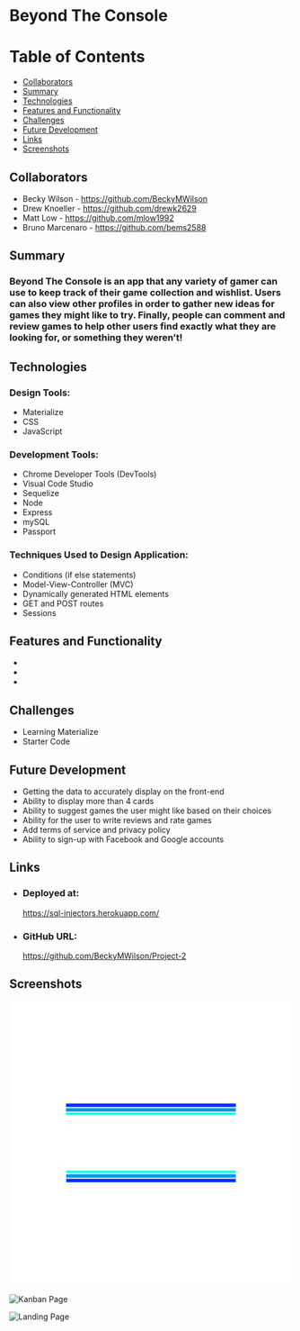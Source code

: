 # <b>Beyond The Console</b>

<h1><b>Table of Contents</b></h1>
<ul>
    <li>
     <a href="#Collaborators">Collaborators</a>
    </li>
    <li>
     <a href="#Summary">Summary</a>
    </li>
    <li>
     <a href="#technologies">Technologies</a>
    </li>
    <li>
     <a href="#features-and-functionality">Features and Functionality</a>
    </li>
    <li>
     <a href="#challenges">Challenges</a>
    </li>
    <li>
     <a href="#futre-development">Future Development</a>
    </li>
    <li>
     <a href="#links">Links</a>
    </li>
    <li>
     <a href="#screenshots">Screenshots</a>
    </li>
</ul>

## <h2><b>Collaborators</b></h2>
- Becky Wilson - https://github.com/BeckyMWilson
- Drew Knoeller - https://github.com/drewk2629
- Matt Low - https://github.com/mlow1992
- Bruno Marcenaro - https://github.com/bems2588

### <h2><b>Summary</b></h2>
<h3>Beyond The Console is an app that any variety of gamer can use to keep track of their game collection and wishlist. Users can also view other profiles in order to gather new ideas for games they might like to try. Finally, people can comment and review games to help other users find exactly what they are looking for, or something they weren’t!</h3>

### <h2><b>Technologies</b></h2>
<h3>Design Tools:</h3>
 <ul>
   <li>
    Materialize
   </li>
   <li>
    CSS
   </li>
   <li>
    JavaScript
</ul>

<h3>Development Tools:</h3>
 <ul>
   <li>
    Chrome Developer Tools (DevTools)
   </li>
   <li>
    Visual Code Studio
   </li>
   <li>
    Sequelize
   </li>
   <li>
    Node
   </li>
   <li>
    Express
   </li>
   <li>
    mySQL
   </li>
   <li>
    Passport
   </li>
 </ul>

<!-- TODO: Add techniques used to design application -->
<h3>Techniques Used to Design Application:</h3>
 <ul>
   <li>
    Conditions (if else statements)
   </li>
   <li>    
     Model-View-Controller (MVC)
   </li>
   <li>
    Dynamically generated HTML elements
   </li>
   <li>  
    GET and POST routes
   </li>
   <li>
    Sessions
   </li>
 </ul>

<!-- TODO: Add features and functionality of app -->
### <h2><b>Features and Functionality</b></h2>
<ul>
 <li>
    <!-- Responsive design to accomodate any screen width (mobile, tablet, desktop, etc). These images were generated by using Bulma. -->
 </li>
  <li>
    <!-- Client side storage allows the user to retain data. -->
 </li>
 <li>
    <!-- Server side APIs allow the user to pull data from a server. -->
 </li>
</ul>

### <h2><b>Challenges</b></h2>
<ul>
 <li>
    Learning Materialize
 </li>
 <li>
    Starter Code
 </li>
</ul>

### <h2><b>Future Development</b></h2>
<ul>
 <li>
    Getting the data to accurately display on the front-end
 </li>
 <li>
    Ability to display more than 4 cards
 </li>
 <li>
    Ability to suggest games the user might like based on their choices
 </li>
 <li>
   Ability for the user to write reviews and rate games
 </li>
 <li>
   Add terms of service and privacy policy
 </li>
 <li>
   Ability to sign-up with Facebook and Google accounts
</ul>

### <h2><b>Links</b></h2>
<ul>
 <li>
   <h3>Deployed at:</h3>

   https://sql-injectors.herokuapp.com/
 </li>
 <li>
   <h3>GitHub URL:</h3>

   https://github.com/BeckyMWilson/Project-2
 </li>
</ul>

### <h2><b>Screenshots</b></h2>

![Project Logo](https://github.com/BeckyMWilson/Project-2/blob/main/public/assets/images/logo1.png)

![Kanban Page]()

![Landing Page]()




